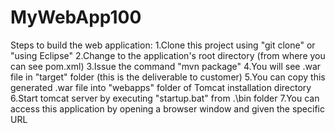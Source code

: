 # MyWebApp100

Steps to build the web application:
1.Clone this project using "git clone" or "using Eclipse"
2.Change to the application's root directory (from where you can see pom.xml)
3.Issue the command "mvn package"
4.You will see .war file in "target" folder (this is the deliverable to customer)
5.You can copy this generated .war file into "webapps" folder of Tomcat installation directory
6.Start tomcat server by executing "startup.bat" from .\bin folder
7.You can access this application by opening a browser window and given the specific URL
